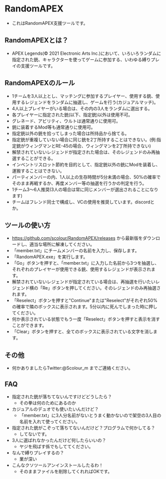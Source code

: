 # RandomAPEX
- これはRandomAPEX支援ツールです。

## RandomAPEXとは？
- APEX Legends(© 2021 Electronic Arts Inc.)において、いろいろランダムに指定された銃、キャラクターを使ってゲームに参加する、いわゆる縛りプレイの支援ツールです。

## RandomAPEXのルール
- 1チームを3人以上とし、マッチングに参加するプレイヤー、使用する銃、使用するレジェンドをランダムに抽選し、ゲームを行う(カジュアルマッチ)。
- 4人以上プレイヤーがいる場合は、その内の3人をランダムに選出する。
- 各プレイヤーに指定された銃(以下、指定銃)以外は使用不可。
- グレネード、アビリティ、ウルトは通常通りに使用可。
- 銃に装着するMod等も通常通りに使用可。
- 指定銃以外の銃を拾ってしまった場合は所持品から捨てる。
- 指定銃が重複していない場合に同じ銃を2丁所持することはできない。(例:指定銃がウィングマンとRE-45の場合、ウィングマンを2丁所持できない)
- 解禁されていないレジェンドが指定された場合は、そのレジェンドのみ再抽選することができる。
- インベントリスロット節約を目的として、指定銃以外の銃にModを装着し、運搬することはできない。
- パーティメンバーの内、1人以上の生存時間が5分未満の場合、50%の確率でそのまま再戦するか、再度メンバー等の抽選を行うかの判定を行う。
- 1チーム3～6人推奨(3人の場合は常に同じメンバーが選出されることになります)
- チームはフレンド同士で構成し、VCの使用を推奨しています。discordとか。

## ツールの使い方
- https://github.com/scolour/RandomAPEX/releases から最新版をダウンロードし、適当な場所に解凍してください。
- 「member.txt」にチームメンバーの名前を入力し、保存します。
- 「RandomAPEX.exe」を実行します。
- 「Go」ボタンを押すと、「member.txt」に入力した名前から3つを抽選し、それぞれのプレイヤーが使用できる銃、使用するレジェンドが表示されます。
- 解禁されていないレジェンドが指定されている場合は、再抽選を行いたいレジェンド横の「Re」ボタンを押してください。そのレジェンドのみ再抽選されます。
- 「Reselect」ボタンを押すと"Continue"または"Reselect"がそれぞれ50%の確率で隣のボックスに表示されます。5分以内に死んでしまった時に押してください。
- 何か表示されている状態でもう一度「Reselect」ボタンを押すと表示を消すことができます。
- 「Clear」ボタンを押すと、全てのボックスに表示されている文字を消します。

## その他
- 何かありましたらTwitter:@Scolour_m までご連絡ください。

## FAQ
- 指定された銃が落ちてないんですけどどうしたら？
  - その拳は何のためにあるのか
- カジュアルのデュオでも使いたいんだけど？
  - 「member.txt」に3人分名前がないとうまく動かないので架空の3人目の名前を入れて使ってください。
- 指定された銃がこぞって落ちてないんだけど？プログラムで何かしてる？
  - してないです。 
- 3人に選ばれなかったんだけど何したらいいの？
  - ヤジを飛ばす係でもしててください。
- なんで縛りプレイするの？
  - 業が深い
- こんなクソツールアンインストールしたるわ！
  - そのままファイルを削除してくれればOKです。
